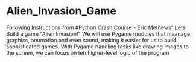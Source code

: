 # Alien_Invasion_Game
 Following Instructions from #Python Crash Course - Eric Methews"  Lets Build a game "Alien Invasion!"  We will use Pygame modules that maanage graphics, anumation and even sound, making it easier for us to build sophisticated games. With Pygame handling tasks  like drawing images to the screen, we can focus on teh higher-level logic of the program
